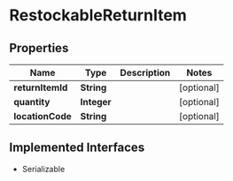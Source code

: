 

# RestockableReturnItem


## Properties

| Name | Type | Description | Notes |
|------------ | ------------- | ------------- | -------------|
|**returnItemId** | **String** |  |  [optional] |
|**quantity** | **Integer** |  |  [optional] |
|**locationCode** | **String** |  |  [optional] |


## Implemented Interfaces

* Serializable


